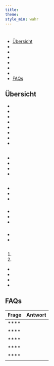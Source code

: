 ```yaml
---
title:
theme:
style_min: wahr
---
```

# 

## 

* [Übersicht]()
* []()
* []()
* []()
* []()
* []()
* []()
* [FAQs]()

<a id="overview"></a>

## Übersicht





* 
* 
* 
* 
* 
* 
* 
* 

<a id="newcourses"></a>

## 





* 
* 
* 
* 

<a id="circletime"></a>

## 





### 

* 
* 
* 

### 

* 
* 
* 

### 

* 
* 

<a id="scaffolding"></a>

## 





1. 
2. 









* 
* 
* 
* 

<a id="unplugged"></a>

## 

<a id="endofcourse"></a>

## 

<a id="conclusion"></a>

## 

<a id="faq"></a>

## FAQs

| Frage | Antwort |
| ----- | ------- |
| ****  |         |
| ****  |         |
| ****  |         |
| ****  |         |
| ****  |         |